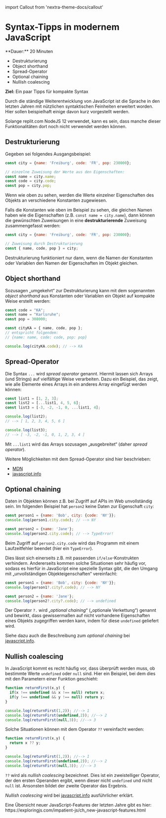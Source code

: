 import Callout from 'nextra-theme-docs/callout'

# Syntax-Tipps in modernem JavaScript

<Callout>  
  **Dauer:** 20 Minuten

  - Destrukturierung
  - Object shorthand
  - Spread-Operator
  - Optional chaining 
  - Nullish coalescing

  **Ziel:** Ein paar Tipps für kompakte Syntax
</Callout>

Durch die ständige Weiterentwicklung von
JavaScript ist die Sprache in den letzten 
Jahren mit nützlichen syntaktischen 
Feinheiten erweitert worden. Hier sollen 
beispielhaft einige davon kurz vorgestellt werden.

<Callout type="warning" emoji="‼️">
Solange replit.com NodeJS 12 verwendet, kann
es sein, dass manche dieser Funktionalitäten
dort noch nicht verwendet werden können.
</Callout>

## Destrukturierung

Gegeben sei folgendes Ausgangsbeispiel:

```js
const city = {name: 'Freiburg', code: 'FR', pop: 230000};

// einzelne Zuweisung der Werte aus den Eigenschaften:
const name = city.name;
const code = city.code;
const pop = city.pop;
```

Wenn wie oben zu sehen, werden die Werte 
einzelner Eigenschaften des Objekts an 
verschiedene Konstanten zugewiesen.

Falls die Konstanten wie oben im Beispiel 
zu sehen, die gleichen Namen haben wie die
Eigenschaften (z.B. `const name = city.name`),
dann können die gewünschten Zuweisungen in
eine **destrukturierende** Zuweisung 
zusammengefasst werden:

```js
const city = {name: 'Freiburg', code: 'FR', pop: 230000};

// Zuweisung durch Destrukturierung
const { name, code, pop } = city;
```

<Callout type="warning">
Destrukturierung funktioniert nur dann, wenn
die Namen der Konstanten oder Variablen den
Namen der Eigenschaften im Objekt gleichen.
</Callout>

## Object shorthand

Sozusagen „umgekehrt“ zur Destrukturierung
kann mit dem sogenannten _object shorthand_
aus Konstanten oder Variablen ein Objekt
auf kompakte Weise erstellt werden:

```js
const code = "KA";
const name = "Karlsruhe";
const pop = 308000;

const cityKA = { name, code, pop };
// entspricht folgendem:
// {name: name, code: code, pop: pop}

console.log(cityKA.code); // --> KA
```

## Spread-Operator

Die Syntax `...` wird _spread operator_ genannt.
Hiermit lassen sich Arrays (und Strings) auf
vielfältige Weise verarbeiten. Dazu ein Beispiel,
das zeigt, wie alle Elemente eines Arrays in 
ein anderes Array eingefügt werden können:

```js
const list1 = [1, 2, 3];
const list2 = [...list1, 4, 5, 6];
const list3 = [-3, -2, -1, 0, ...list1, 4];

console.log(list2);
// --> [ 1, 2, 3, 4, 5, 6 ]

console.log(list3); 
// --> [ -3, -2, -1, 0, 1, 2, 3, 4 ]
```

Mit `...list1` wird das Arrays sozusagen
„ausgebreitet“ (daher _spread operator_).

Weitere Möglichkeiten mit dem Spread-Operator
sind hier beschrieben:

- [MDN](https://developer.mozilla.org/en-US/docs/Web/JavaScript/Reference/Operators/Spread_syntax)
- [javascript.info](https://javascript.info/rest-parameters-spread)

## Optional chaining 

Daten in Objekten können z.B. bei Zugriff
auf APIs im Web unvollständig sein. Im
folgenden Beispiel hat `person2` keine Daten
zur Eigenschaft `city`:

```js
const person1 = {name: 'Bob', city: {code: 'NY'}};
console.log(person1.city.code); // --> NY

const person2 = {name: 'Jane'};
console.log(person2.city.code); // --> TypeError!
```

Beim Zugriff auf `person2.city.code` wird
das Programm mit einem Laufzeitfehler beendet 
(hier ein `TypeError`). 

Dies lässt sich einerseits z.B. mit passenden 
`if/else`-Konstrukten verhindern. Andererseits
kommen solche Situationen sehr häufig vor,
sodass es hierfür in JavaScript eine spezielle
Syntax gibt, die den Umgang mit „unvollständigen 
Objekteigenschaften“ vereinfacht:

```js
const person1 = {name: 'Bob', city: {code: 'NY'}};
console.log(person1?.city?.code); // --> NY

const person2 = {name: 'Jane'};
console.log(person2?.city?.code); // --> undefined
```

Der Operator `?.` wird „_optional chaining_“
(„optionale Verkettung“) genannt und bewirkt,
dass gewissermaßen auf nicht vorhandene 
Eigenschaften eines Objekts zugegriffen werden
kann, indem für diese `undefined` geliefert wird.

Siehe dazu auch die Beschreibung zum
_optional chaining_ bei 
[javascript.info](https://javascript.info/optional-chaining).

## Nullish coalescing

In JavaScript kommt es recht häufig vor,
dass überprüft werden muss, ob bestimmte Werte 
`undefined` oder `null` sind. Hier ein Beispiel,
bei dem dies mit den Parametern einer Funktion 
geschieht:

```js
function returnFirst(x,y) {
  if(x !== undefined && x !== null) return x;
  if(y !== undefined && y !== null) return y;
}

console.log(returnFirst(1,2)); //--> 1
console.log(returnFirst(undefined,2)); //--> 2
console.log(returnFirst(null,3)); //--> 3
```

Solche Situationen können mit dem Operator
`??` vereinfacht werden:

```js
function returnFirst(x,y) {
  return x ?? y;
}

console.log(returnFirst(1,2)); //--> 1
console.log(returnFirst(undefined,2)); //--> 2
console.log(returnFirst(null,3)); //--> 3
```

`??` wird als _nullish coalescing_ bezeichnet.
Dies ist ein zweistelliger Operator, der den
ersten Operanden ergibt, wenn dieser nicht
`undefined` und nicht `null` ist. Ansonsten
bildet der zweite Operator das Ergebnis.

_Nullish coalescing_ wird bei
[javascript.info](https://javascript.info/nullish-coalescing-operator) ausführlicher
erklärt.

<Callout type="warning">
Eine Übersicht neuer JavaScript-Features
der letzten Jahre gibt es hier: 
https://exploringjs.com/impatient-js/ch_new-javascript-features.html
</Callout>
